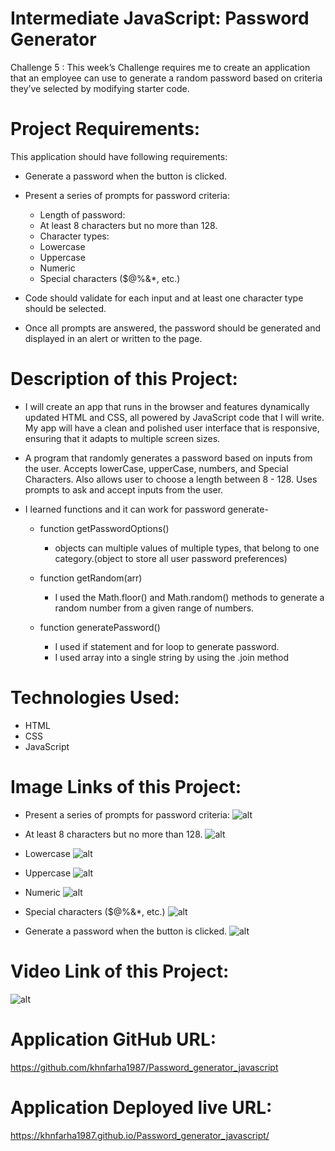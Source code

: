# Intermediate JavaScript: Password Generator
Challenge 5 : This week’s Challenge requires me to create an application that an employee can use to generate a random password based on criteria they’ve selected by modifying starter code. 

# Project Requirements:
This application should have following requirements:
  * Generate a password when the button is clicked.
  
  * Present a series of prompts for password criteria:
    * Length of password:
    * At least 8 characters but no more than 128.
    * Character types:
    * Lowercase
    * Uppercase
    * Numeric
    * Special characters ($@%&*, etc.)
  
  * Code should validate for each input and at least one character type should be selected.
  
  * Once all prompts are answered, the password should be generated and displayed in an alert or written to the page.

# Description of this Project:

  * I will create an app that runs in the browser and features dynamically updated HTML and CSS, all powered by JavaScript code that I will write. My app will have a clean and polished user interface that is responsive, ensuring that it adapts to multiple screen sizes.
  
  * A program that randomly generates a password based on inputs from the user. Accepts lowerCase, upperCase, numbers, and Special Characters. Also allows user to choose a length between 8 - 128. Uses prompts to ask and accept inputs from the user.

  * I learned functions and it can work for password generate-
    * function getPasswordOptions()
       * objects can  multiple values of multiple types, that belong to one category.(object to store all user password preferences)
      
    * function getRandom(arr)
       * I used the Math.floor() and Math.random() methods to generate a random number from a given range of numbers.
  
    * function generatePassword()  
       * I used if statement and for loop to generate password.
       * I used array into a single string by using the .join method 


# Technologies Used:
  * HTML
  * CSS
  * JavaScript

# Image Links of this Project:
   * Present a series of prompts for password criteria:
     ![alt](./images/img-1.png)

   * At least 8 characters but no more than 128.
     ![alt](./images/img-2.png)

   * Lowercase
     ![alt](./images/img-3.png)

   * Uppercase
     ![alt](./images/img-4.png) 

   * Numeric
     ![alt](./images/img-5.png) 

   * Special characters ($@%&*, etc.)
     ![alt](./images/img-6.png)

  * Generate a password when the button is clicked.
     ![alt](./images/img-7.png)

# Video Link of this Project:     
   ![alt](./images/mov.gif)

# Application GitHub URL:
https://github.com/khnfarha1987/Password_generator_javascript

# Application Deployed live URL:
https://khnfarha1987.github.io/Password_generator_javascript/
